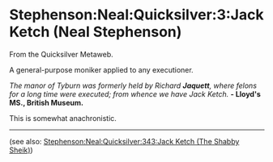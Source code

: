 
# Stephenson:Neal:Quicksilver:3:Jack Ketch (Neal Stephenson)

From the Quicksilver Metaweb.

A general-purpose moniker applied to any executioner.

*The manor of Tyburn was formerly held by Richard **Jaquett**, where felons for a long time were executed; from whence we have Jack Ketch.*
**- Lloyd's MS., British Museum.**

This is somewhat anachronistic.


---


(see also: [Stephenson:Neal:Quicksilver:343:Jack Ketch (The Shabby Sheik)](/stephenson-neal-quicksilver-343-jack-ketch-the-shabby-sheik))

